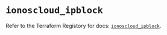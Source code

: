 # `ionoscloud_ipblock`

Refer to the Terraform Registory for docs: [`ionoscloud_ipblock`](https://www.terraform.io/docs/providers/ionoscloud/r/ipblock).
